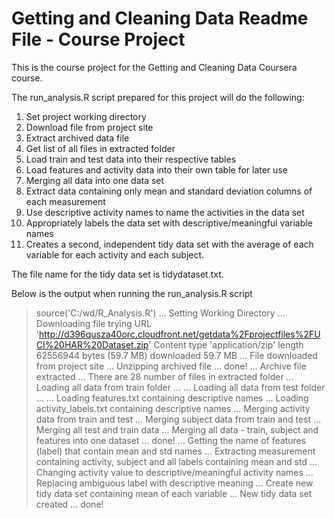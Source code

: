 # Getting and Cleaning Data Readme File - Course Project
This is the course project for the Getting and Cleaning Data Coursera course. 

The run_analysis.R script prepared for this project will do the following:

1. Set project working directory
2. Download file from project site
3. Extract archived data file
4. Get list of all files in extracted folder
5. Load train and test data into their respective tables
6. Load features and activity data into their own table for later use
7. Merging all data into one data set
8. Extract data containing only mean and standard deviation columns of each measurement
9. Use descriptive activity names to name the activities in the data set
10. Appropriately labels the data set with descriptive/meaningful variable names
11. Creates a second, independent tidy data set with the average of each variable for each activity and each subject.

The file name for the tidy data set is tidydataset.txt.

Below is the output when running the run_analysis.R script
> source('C:/wd/R_Analysis.R')
... Setting Working Directory
... Downloading file
trying URL 'http://d396qusza40orc.cloudfront.net/getdata%2Fprojectfiles%2FUCI%20HAR%20Dataset.zip'
Content type 'application/zip' length 62556944 bytes (59.7 MB)
downloaded 59.7 MB
... File downloaded from project site
... Unzipping archived file ... done!
... Archive file extracted
... There are 28 number of files in extracted folder
... Loading all data from train folder ...
... Loading all data from test folder ...
... Loading features.txt containing descriptive names
... Loading activity_labels.txt containing descriptive names
... Merging activity data from train and test
... Merging subject data from train and test
... Merging all test and train data
... Merging all data - train, subject and features into one dataset ... done!
... Getting the name of features (label) that contain mean and std names
... Extracting measurement containing activity, subject and all labels containing mean and std
... Changing activity value to descriptive/meaningful activity names
... Replacing ambiguous label with descriptive meaning
... Create new tidy data set containing mean of each variable
... New tidy data set created ... done!